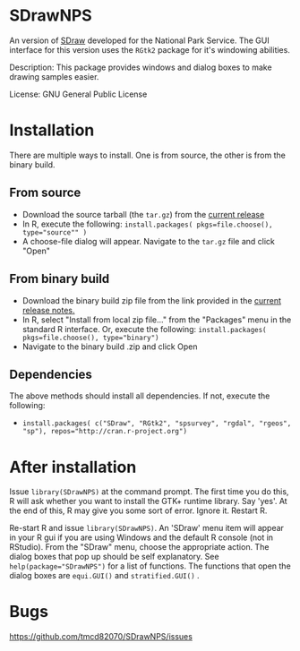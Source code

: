 # SDrawNPS
An version of [SDraw](https://github.com/tmcd82070/SDraw) developed for the National Park Service.  The GUI interface for this version uses the `RGtk2` package for it's windowing abilities. 

Description: This package provides windows and dialog boxes to make drawing 
samples easier.  

License: GNU General Public License

# Installation

There are multiple ways to install.  One is from source, the other is from the binary build. 

## From source 

* Download the source tarball (the `tar.gz`) from the [current release](https://github.com/tmcd82070/SDrawNPS/releases)
* In R, execute the following: `install.packages( pkgs=file.choose(), type="source"" )`
* A choose-file dialog will appear.  Navigate to the `tar.gz` file and click "Open"

## From binary build

* Download the binary build zip file from the link provided in the [current release notes.](https://github.com/tmcd82070/SDrawNPS/releases) 
* In R, select "Install from local zip file..." from the "Packages" menu in the standard R interface. Or, execute the following: `install.packages( pkgs=file.choose(), type="binary")` 
* Navigate to the binary build .zip and click Open 

## Dependencies

The above methods should install all dependencies. If not, execute the following: 
* `install.packages( c("SDraw", "RGtk2", "spsurvey", "rgdal", "rgeos", "sp"), repos="http://cran.r-project.org")`

# After installation
Issue `library(SDrawNPS)` at the command prompt.  The first time you do this, R will ask whether you want to install the GTK+ runtime library.  Say 'yes'.  At the end of this, R may give you some sort of error.  Ignore it.  Restart R. 


Re-start R and issue `library(SDrawNPS)`.  An 'SDraw' menu item will appear in your R gui if you are using Windows and the default R console (not in RStudio).  From the "SDraw" menu, choose the appropriate action.   The dialog boxes that pop up should be self explanatory.  See `help(package="SDrawNPS")` for a list of functions.  The functions that open the dialog boxes are `equi.GUI()` and `stratified.GUI()` .  

# Bugs

https://github.com/tmcd82070/SDrawNPS/issues
